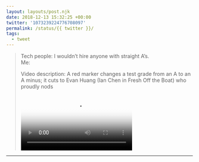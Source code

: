 ```yaml
---
layout: layouts/post.njk
date: 2018-12-13 15:32:25 +00:00
twitter: '1073239224776708097'
permalink: /status/{{ twitter }}/
tags: 
  - tweet
---
```


> Tech people: I wouldn’t hire anyone with straight A’s.  
> Me: 
> 
> <p class="sr-only">Video description: A red marker changes a test grade from an A to an A minus; it cuts to Evan Huang (Ian Chen in Fresh Off the Boat) who proudly nods</p>
> 
> <video controls loop preload="metadata" poster="/img/DuTpVNlUcAAMonZ.jpg"><source src="/img/1073239224776708097-DuTpVNlUcAAMonZ.mp4">Your browser does not support the video tag.</video>

---
